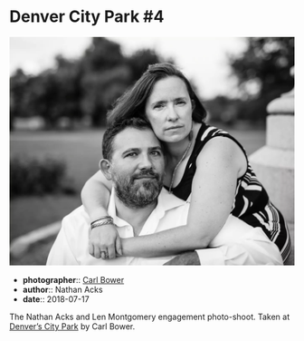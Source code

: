 # Denver City Park \#4

![Nathan and Len sitting at the base of a monument in City Park](assets/2018-07-17-set-3-denver-city-park-04.webp)

* **photographer**:: [Carl Bower](https://carlbowerphotos.com)
* **author**:: Nathan Acks
* **date**:: 2018-07-17

The Nathan Acks and Len Montgomery engagement photo-shoot. Taken at [Denver’s City Park](https://www.denver.org/listing/city-park/6822/) by Carl Bower.
